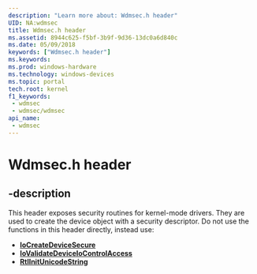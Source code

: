 ```yaml
---
description: "Learn more about: Wdmsec.h header"
UID: NA:wdmsec
title: Wdmsec.h header
ms.assetid: 8944c625-f5bf-3b9f-9d36-13dc0a6d840c
ms.date: 05/09/2018
keywords: ["Wdmsec.h header"]
ms.keywords: 
ms.prod: windows-hardware
ms.technology: windows-devices
ms.topic: portal
tech.root: kernel
f1_keywords:
 - wdmsec
 - wdmsec/wdmsec
api_name:
 - wdmsec
---
```


# Wdmsec.h header


## -description

This header exposes security routines for kernel-mode  drivers.  They are used to create the device object with a security descriptor.
Do not use the functions in this header directly, instead use:

- [**IoCreateDeviceSecure**]()
- [**IoValidateDeviceIoControlAccess**]()
- [**RtlInitUnicodeString**]()


